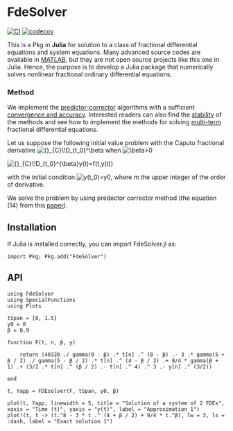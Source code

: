 # FdeSolver

[![CI](https://github.com/JuliaTurkuDataScience/FdeSolver.jl/actions/workflows/CI.yml/badge.svg?branch=main)](https://github.com/JuliaTurkuDataScience/FdeSolver.jl/actions/workflows/CI.yml)
[![codecov](https://codecov.io/gh/JuliaTurkuDataScience/FdeSolver.jl/branch/main/graph/badge.svg?token=SJ5F6RQ31P)](https://codecov.io/gh/JuliaTurkuDataScience/FdeSolver.jl)

This is a Pkg in **Julia** for solution to a class of fractional differential equations and system equations.
Many advanced source codes are available in [MATLAB](https://www.dm.uniba.it/members/garrappa/software), but they are not open source projects like this one in Julia. Hence, the purpose is to develop a Julia package that numerically solves nonlinear fractional ordinary differential equations.

### Method

We implement the [predictor-corrector](https://link.springer.com/article/10.1023/A:1016592219341) algorithms with a sufficient [convergence and accuracy](https://link.springer.com/article/10.1023/B:NUMA.0000027736.85078.be). Interested readers can also find the [stability](https://www.tandfonline.com/doi/full/10.1080/00207160802624331) of the methods and see how to implement the methods for solving [multi-term](https://link.springer.com/article/10.1007/s00607-003-0033-3) fractional differential equations.

Let us suppose the following initial value problem with the Caputo fractional derivative <img src="https://latex.codecogs.com/svg.image?{}_{C}\!D_{t_0}^\beta" title="{}_{C}\!D_{t_0}^\beta" /> when <img src="https://latex.codecogs.com/svg.image?\beta>0" title="\beta>0" />

<img src="https://latex.codecogs.com/svg.image?{}_{C}\!D_{t_0}^{\beta}y(t)=f(t,y(t))" title="{}_{C}\!D_{t_0}^{\beta}y(t)=f(t,y(t))" />

with the initial condition <img src="https://latex.codecogs.com/svg.image?y(t_0)=y_0,y^{(1)}(t_0)=y^{(1)}_0,...,y^{(m-1)}(t_0)=y^{(m-1)}_0" title="y(t_0)=y0" />, where m the upper integer of the order of derivative.

We solve the problem by using predector corrector method (the equation (14) from this [paper](https://www.mdpi.com/2227-7390/6/2/16#)).


## Installation
If Julia is installed correctly, you can import FdeSolver.jl as:

```julia>
import Pkg; Pkg.add("FdeSolver")
```

## API

```julia>
using FdeSolver
using SpecialFunctions
using Plots

tSpan = [0, 1.5]
y0 = 0
β = 0.9

function F(t, n, β, y)

    return (40320 ./ gamma(9 - β) .* t[n] .^ (8 - β) .- 3 .* gamma(5 + β / 2) ./ gamma(5 - β / 2) .* t[n] .^ (4 - β / 2) .+ 9/4 * gamma(β + 1) .+ (3/2 .* t[n] .^ (β / 2) .- t[n] .^ 4) .^ 3 .- y[n] .^ (3/2))

end

t, Yapp = FDEsolver(F, tSpan, y0, β)

plot(t, Yapp, linewidth = 5, title = "Solution of a system of 2 FDEs", xaxis = "Time (t)", yaxis = "y(t)", label = "Approximation 1")
plot!(t, t -> (t.^8 - 3 * t .^ (4 + β / 2) + 9/4 * t.^β), lw = 3, ls = :dash, label = "Exact solution 1")
```
